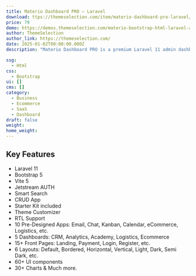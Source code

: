 ```yaml
---
title: Materio Dashboard PRO – Laravel
download: ttps://themeselection.com/item/materio-dashboard-pro-laravel/?ref=133
price: 79
demo: https://demos.themeselection.com/materio-bootstrap-html-laravel-admin-template/demo-1/
author: ThemeSelection
author_link: https://themeselection.com/
date: 2025-01-02T00:00:00.000Z
description: "Materio Dashboard PRO is a premium Laravel 11 admin dashboard template based on Bootstrap 5, offering a developer-friendly and highly customizable design."

ssg:
  - Html
css:
  - Bootstrap
ui: []
cms: []
category:
  - Business
  - Ecommerce
  - SaaS
  - Dashboard
draft: false
weight:
home_weight:
---
```


## Key Features

- Laravel 11
- Bootstrap 5
- Vite 5
- Jetstream AUTH
- Smart Search
- CRUD App
- Starter Kit included
- Theme Customizer
- RTL Support
- 10 Pre-Designed Apps: Email, Chat, Kanban, Calendar, eCommerce, Logistics, etc.
- 5 Dashboards: CRM, Analytics, Academy, Logistics, Ecommerce
- 15+ Front Pages: Landing, Payment, Login, Register, etc.
- 6 Layouts: Default, Bordered, Horizontal, Vertical, Light, Dark, Semi Dark, etc.
- 60+ UI components
- 30+ Charts & Much more.
